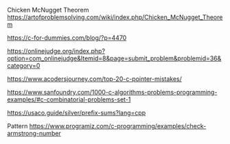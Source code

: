 Chicken McNugget Theorem
https://artofproblemsolving.com/wiki/index.php/Chicken_McNugget_Theorem

https://c-for-dummies.com/blog/?p=4470

https://onlinejudge.org/index.php?option=com_onlinejudge&Itemid=8&page=submit_problem&problemid=36&category=0

https://www.acodersjourney.com/top-20-c-pointer-mistakes/


https://www.sanfoundry.com/1000-c-algorithms-problems-programming-examples/#c-combinatorial-problems-set-1

https://usaco.guide/silver/prefix-sums?lang=cpp

Pattern 
https://www.programiz.com/c-programming/examples/check-armstrong-number